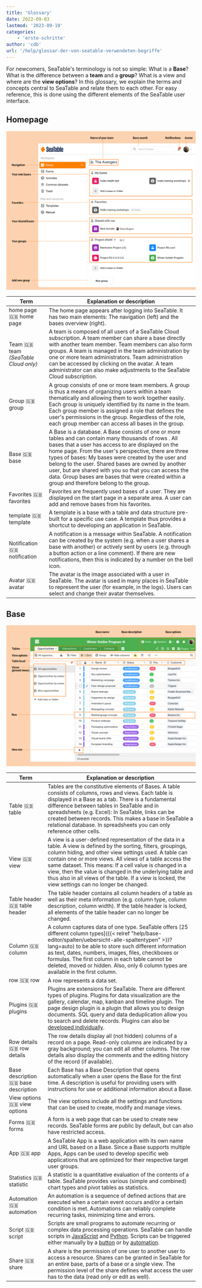 ```yaml
---
title: 'Glossary'
date: 2022-09-03
lastmod: '2023-09-19'
categories:
    - 'erste-schritte'
author: 'cdb'
url: '/help/glossar-der-von-seatable-verwendeten-begriffe'
---
```


For newcomers, SeaTable's terminology is not so simple: What is a **Base**? What is the difference between a **team** and a **group**? What is a view and where are the **view options**? In this glossary, we explain the terms and concepts central to SeaTable and relate them to each other. For easy reference, this is done using the different elements of the SeaTable user interface.

## Homepage

![Elements of the SeaTable home page](images/elements_seatable_homepage.png)

| Term                                 | Explanation or description                                                                                                                                                                                                                                                                                                                                                                                                                                                                 |
| ------------------------------------ | ------------------------------------------------------------------------------------------------------------------------------------------------------------------------------------------------------------------------------------------------------------------------------------------------------------------------------------------------------------------------------------------------------------------------------------------------------------------------------------------ |
| home page 🇬🇧 home page               | The home page appears after logging into SeaTable. It has two main elements: The navigation (left) and the bases overview (right).                                                                                                                                                                                                                                                                                                                                                         |
| Team 🇬🇧 team _(SeaTable Cloud only)_ | A team is composed of all users of a SeaTable Cloud subscription. A team member can share a base directly with another team member. Team members can also form groups. A team is managed in the team administration by one or more team administrators. Team administration can be accessed by clicking on the avatar. A team administrator can also make adjustments to the SeaTable Cloud subscription.                                                                                  |
| Group 🇬🇧 group                       | A group consists of one or more team members. A group is thus a means of organizing users within a team thematically and allowing them to work together easily. Each group is uniquely identified by its name in the team. Each group member is assigned a role that defines the user's permissions in the group. Regardless of the role, each group member can access all bases in the group.                                                                                             |
| Base 🇬🇧 base                         | A Base is a database. A Base consists of one or more tables and can contain many thousands of rows . All bases that a user has access to are displayed on the home page. From the user's perspective, there are three types of bases: My bases were created by the user and belong to the user. Shared bases are owned by another user, but are shared with you so that you can access the data. Group bases are bases that were created within a group and therefore belong to the group. |
| Favorites 🇬🇧 favorites               | Favorites are frequently used bases of a user. They are displayed on the start page in a separate area. A user can add and remove bases from his favorites.                                                                                                                                                                                                                                                                                                                                |
| template 🇬🇧 template                 | A template is a base with a table and data structure pre-built for a specific use case. A template thus provides a shortcut to developing an application in SeaTable.                                                                                                                                                                                                                                                                                                                      |
| Notification 🇬🇧 notification         | A notification is a message within SeaTable. A notification can be created by the system (e.g. when a user shares a base with another) or actively sent by users (e.g. through a button action or a line comment). If there are new notifications, then this is indicated by a number on the bell icon.                                                                                                                                                                                    |
| Avatar 🇬🇧 avatar                     | The avatar is the image associated with a user in SeaTable. The avatar is used in many places in SeaTable to represent the user (for example, in the logs). Users can select and change their avatar themselves.                                                                                                                                                                                                                                                                           |

## Base

![Elements of the SeaTable Base](images/elements_seatable_base.png)

| Term                                 | Explanation or description                                                                                                                                                                                                                                                                                                                                                                                                                                                                                                   |
| ------------------------------------ | ---------------------------------------------------------------------------------------------------------------------------------------------------------------------------------------------------------------------------------------------------------------------------------------------------------------------------------------------------------------------------------------------------------------------------------------------------------------------------------------------------------------------------- |
| Table 🇬🇧 table                       | Tables are the constitutive elements of Bases. A table consists of columns, rows and views. Each table is displayed in a Base as a tab. There is a fundamental difference between tables in SeaTable and in spreadsheets (e.g. Excel): In SeaTable, links can be created between records. This makes a base in SeaTable a relational database. In spreadsheets you can only reference other cells.                                                                                                                           |
| View 🇬🇧 view                         | A view is a user-defined representation of the data in a table. A view is defined by the sorting, filters, groupings, column hiding, and other view settings used. A table can contain one or more views. All views of a table access the same dataset. This means: If a cell value is changed in a view, then the value is changed in the underlying table and thus also in all views of the table. If a view is locked, the view settings can no longer be changed.                                                        |
| Table header 🇬🇧 table header         | The table header contains all column headers of a table as well as their meta information (e.g. column type, column description, column width). If the table header is locked, all elements of the table header can no longer be changed.                                                                                                                                                                                                                                                                                    |
| Column 🇬🇧 column                     | A column captures data of one type. SeaTable offers [25 different column types]({{< relref "help/base-editor/spalten/uebersicht-alle-spaltentypen" >}}?lang=auto) to be able to store such different information as text, dates, numbers, images, files, checkboxes or formulas. The first column in each table cannot be deleted, moved or hidden. Also, only 6 column types are available in the first column.                                                                                                             |
| row 🇬🇧 row                           | A row represents a data set.                                                                                                                                                                                                                                                                                                                                                                                                                                                                                                 |
| Plugins 🇬🇧 plugins                   | Plugins are extensions for SeaTable. There are different types of plugins. Plugins for data visualization are the gallery, calendar, map, kanban and timeline plugin. The page design plugin is a plugin that allows you to design documents. SQL query and data deduplication allow you to search and delete records. Plugins can also be [developed individually](https://developer.seatable.io/plugins/).                                                                                                                 |
| Row details 🇬🇧 row details           | The row details display all (not hidden) columns of a record on a page. Read-only columns are indicated by a gray background; you can edit all other columns. The row details also display the comments and the editing history of the record (if available).                                                                                                                                                                                                                                                                |
| Base description 🇬🇧 base description | Each Base has a Base Description that opens automatically when a user opens the Base for the first time. A description is useful for providing users with instructions for use or additional information about a Base.                                                                                                                                                                                                                                                                                                       |
| View options 🇬🇧 view options         | The view options include all the settings and functions that can be used to create, modify and manage views.                                                                                                                                                                                                                                                                                                                                                                                                                 |
| Forms 🇬🇧 forms                       | A form is a web page that can be used to create new records. SeaTable forms are public by default, but can also have restricted access.                                                                                                                                                                                                                                                                                                                                                                                      |
| App 🇬🇧 app                           | A SeaTable App is a web application with its own name and URL based on a Base. Since a Base supports multiple Apps, Apps can be used to develop specific web applications that are optimized for their respective target user groups.                                                                                                                                                                                                                                                                                        |
| Statistics 🇬🇧 statistic              | A statistic is a quantitative evaluation of the contents of a table. SeaTable provides various (simple and combined) chart types and pivot tables as statistics.                                                                                                                                                                                                                                                                                                                                                             |
| Automation 🇬🇧 automation             | An automation is a sequence of defined actions that are executed when a certain event occurs and/or a certain condition is met. Automations can reliably complete recurring tasks, minimizing time and errors.                                                                                                                                                                                                                                                                                                               |
| Script 🇬🇧 script                     | Scripts are small programs to automate recurring or complex data processing operations. SeaTable can handle scripts in [JavaScript](https://developer.seatable.io/scripts/python/basic_structure_python/) and [Python](https://developer.seatable.io/scripts/python/basic_structure_python/). Scripts can be triggered either manually by a [button](/en/docs/arbeiten-mit-spalten/uebersicht-alle-spaltentypen/#18-toc-title?lang=auto) or by [automation](/en/docs/automationen/uebersicht-ueber-automationen/?lang=auto). |
| Share 🇬🇧 share                       | A share is the permission of one user to another user to access a resource. Shares can be granted in SeaTable for an entire base, parts of a base or a single view. The permission level of the share defines what access the user has to the data (read only or edit as well).                                                                                                                                                                                                                                              |

